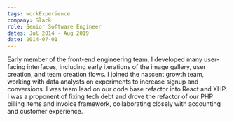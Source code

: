 ```yaml
---
tags: workExperience
company: Slack
role: Senior Software Engineer
dates: Jul 2014 - Aug 2019
date: 2014-07-01
---
```


<!-- Early member of the front-end development team. Worked on new user experience, before joining the nascent growth/expansion team. Built iterations of the team/account creation and sign-in flow. Ran A/B tests to increase signup and conversions. Team lead on refactors in XHP and React. Led the refactor of the invoices and billing items libraries. -->

Early member of the front-end engineering team. I developed many user-facing interfaces, including early iterations of the image gallery, user creation, and team creation flows. I joined the nascent growth team, working with data analysts on experiments to increase signup and conversions. I was team lead on our code base refactor into React and XHP. I was a proponent of fixing tech debt and drove the refactor of our PHP billing items and invoice framework, collaborating closely with accounting and customer experience.
